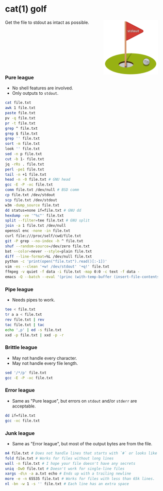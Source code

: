 
# cat(1) golf
<img style="float: right" width="180" src="catgolf.svg">
Get the file to stdout as intact as possible.
<div style="clear: both">

### Pure league

- No shell features are involved.
- Only outputs to `stdout`.


```sh
cat file.txt
awk 1 file.txt
paste file.txt
pv -q file.txt
pr -t file.txt
grep ^ file.txt
grep $ file.txt
grep '' file.txt
sort -m file.txt
look '' file.txt
sed -n p file.txt
cut -b 1- file.txt
jq -rRs . file.txt
perl -pe1 file.txt
tail -n +1 file.txt
head -n -0 file.txt # GNU head
gcc -E -P -xc file.txt
comm file.txt /dev/null # BSD comm
cp file.txt /dev/stdout
scp file.txt /dev/stdout
w3m -dump_source file.txt
dd status=none if=file.txt # GNU dd
hexdump -ve '"%c"' file.txt
split --filter=tee file.txt # GNU split
join -a 1 file.txt /dev/null
openssl enc -none -in file.txt
curl file:///proc/self/cwd/file.txt
git -P grep --no-index -h ^ file.txt
shuf --random-source=/dev/zero file.txt
bat --color=never --style=plain file.txt
diff --line-format=%L /dev/null file.txt
python -c 'print(open("file.txt").read()[:-1])'
vim -es --clean '+w! /dev/stdout' '+q!' file.txt
ffmpeg -v quiet -f data -i file.txt -map 0:0 -c text -f data -
emacs -Q --batch --eval '(princ (with-temp-buffer (insert-file-contents "file.txt") (buffer-string)))'
```

### Pipe league

- Needs pipes to work.

```sh
tee < file.txt
tr a a < file.txt
rev file.txt | rev
tac file.txt | tac
echo ',p' | ed -s file.txt
xxd -p file.txt | xxd -p -r
```

### Brittle league

- May not handle every character.
- May not handle every file length.

```sh
sed '/*/p' file.txt
gcc -E -P -xc file.txt
```

### Error league

- Same as "Pure league", but errors on `stdout` and/or `stderr` are acceptable.

```sh
dd if=file.txt
gcc -xc file.txt
```

### Junk league

- Same as "Error league", but most of the output bytes are from the file.

```sh
m4 file.txt # Does not handle lines that starts with `#` or looks like definitions.
fold file.txt # Works for files without long lines
wall -n file.txt # I hope your file doesn't have any secrets
uniq -Dw0 file.txt # Doesn't work for single-line files
xargs -d\n -a a.txt echo # Ends up with a trailing newline
more -e -n 65535 file.txt # Works for files with less than 65k lines.
nl -bn -w 1 -s '' file.txt # Each line has an extra space
```
